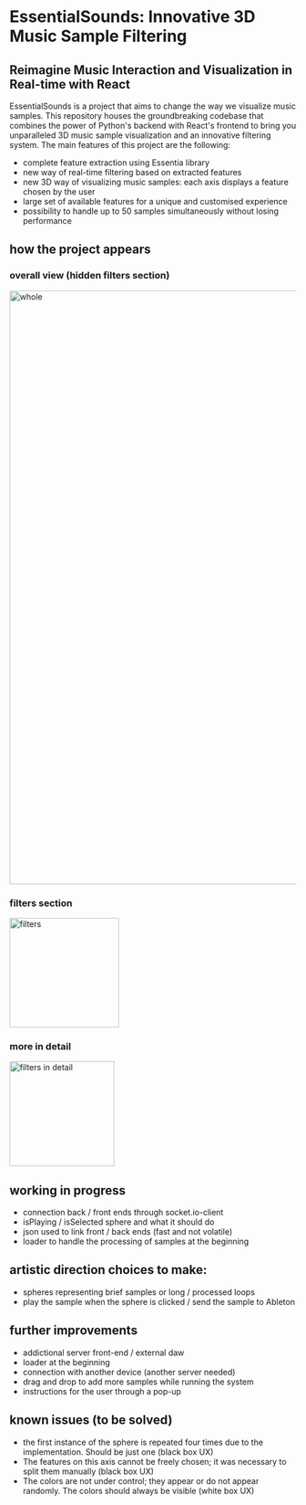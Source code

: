 # EssentialSounds: Innovative 3D Music Sample Filtering
## Reimagine Music Interaction and Visualization in Real-time with React

EssentialSounds is a project that aims to change the way we visualize music samples. This repository houses the groundbreaking codebase that combines 
the power of Python's backend with React's frontend to bring you unparalleled 3D music sample visualization and an innovative filtering system.
The main features of this project are the following:

* complete feature extraction using Essentia library
* new way of real-time filtering based on extracted features
* new 3D way of visualizing music samples: each axis displays a feature chosen by the user
* large set of available features for a unique and customised experience 
* possibility to handle up to 50 samples simultaneously without losing performance

## how the project appears

### overall view (hidden filters section)
<img width="1040" alt="whole" src="https://github.com/albedimaria/frontend-thesis/assets/74492752/f0f5a97e-3caa-4662-a852-7d0c7a74fee2">

### filters section
<img width="192" alt="filters" src="https://github.com/albedimaria/frontend-thesis/assets/74492752/0af92c35-826d-4123-89f6-0150679722b0">

### more in detail
<img width="184" alt="filters in detail" src="https://github.com/albedimaria/frontend-thesis/assets/74492752/a3db896b-9201-4fc2-a72a-04f85664cbf1">


## working in progress 
* connection back / front ends through socket.io-client
* isPlaying / isSelected sphere and what it should do
* json used to link front / back ends (fast and not volatile)
* loader to handle the processing of samples at the beginning

## artistic direction choices to make:
* spheres representing brief samples or long / processed loops
* play the sample when the sphere is clicked / send the sample to Ableton


## further improvements 
* addictional server front-end / external daw
* loader at the beginning
* connection with another device (another server needed)
* drag and drop to add more samples while running the system
* instructions for the user through a pop-up

  
## known issues (to be solved)
* the first instance of the sphere is repeated four times due to the implementation. Should be just one (black box UX)
* The features on this axis cannot be freely chosen; it was necessary to split them manually (black box UX)
* The colors are not under control; they appear or do not appear randomly. The colors should always be visible (white box UX)
